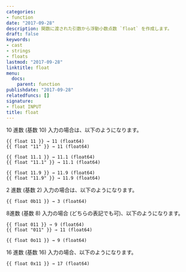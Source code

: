 ```yaml
---
categories:
- function
date: "2017-09-28"
description: 関数に渡された引数から浮動小数点数 `float` を作成します。
draft: false
keywords:
- cast
- strings
- floats
lastmod: "2017-09-28"
linktitle: float
menu:
  docs:
    parent: function
publishdate: "2017-09-28"
relatedfuncs: []
signature:
- float INPUT
title: float
---
```


10 進数 (基数 10) 入力の場合は、以下のようになります。

```go-html-template
{{ float 11 }} → 11 (float64)
{{ float "11" }} → 11 (float64)

{{ float 11.1 }} → 11.1 (float64)
{{ float "11.1" }} → 11.1 (float64)

{{ float 11.9 }} → 11.9 (float64)
{{ float "11.9" }} → 11.9 (float64)
```

2 進数 (基数 2) 入力の場合は、以下のようになります。

```go-html-template
{{ float 0b11 }} → 3 (float64)
```

8進数 (基数 8) 入力の場合 (どちらの表記でも可)、以下のようになります。

```go-html-template
{{ float 011 }} → 9 (float64)
{{ float "011" }} → 11 (float64)

{{ float 0o11 }} → 9 (float64)
```

16 進数 (基数 16) 入力の場合、以下のようになります。

```go-html-template
{{ float 0x11 }} → 17 (float64)
```
